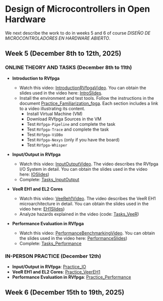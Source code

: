 # Design of Microcontrollers in Open Hardware

We next describe the work to do in weeks 5 and 6 of course *DISEÑO DE MICROCONTROLADORES EN HARDWARE ABIERTO*.

## Week 5 (December 8th to 12th, 2025)

### ONLINE THEORY AND TASKS (December 8th to 11th)
- **Introduction to RVfpga**
  - Watch this video: [IntroductionRVfpgaVideo](https://www.youtube.com/watch?v=sc_Jn0XSkNw). You can obtain the slides used in the video here: [IntroSlides](https://drive.google.com/file/d/17Kid-KSDqPOPoEudiWhcuOdUChYpkcbp/view?usp=drive_link).
  - Install the environment and test tools. Follow the instructions in the document [Practice_Familiarization_fpga](https://drive.google.com/file/d/1vdLf39U89q38gmLuodo7nZkctRqeAiyO/view?usp=drive_link). Each section includes a link to a video illustrating its content.
    - Install Virtual Machine (VM)
    - Download RVfpga Sources in the VM
    - Test `RVfpga-Pipeline` and complete the task
    - Test `RVfpga-Trace` and complete the task
    - Test `RVfpga-ViDBo`
    - Test `RVfpga-Nexys` (only if you have the board)
    - Test `RVfpga-Whisper`

- **Input/Output in RVfpga**
  - Watch this video: [InputOutputVideo](https://www.youtube.com/watch?v=8fK-CoEbo0Y). The video describes the RVfpga I/O System in detail. You can obtain the slides used in the video here: [IOSlides](https://drive.google.com/file/d/1-Kav6TLV5xBURQYfZfRP3yzWUq_Qp7eV/view?usp=drive_link))
  - Complete: [Tasks_InputOutput](https://drive.google.com/file/d/1FX5Fr63ecMRLswCPk606GWZr7z65b1Fp/view?usp=drive_link)
- **VeeR EH1 and EL2 Cores**
  - Watch this video: [VeeReh1Video](https://youtu.be/xVnB6OM00cE?si=0HW333O-oPOXUDZG). The video describes the VeeR EH1 microarchitecture in detail. You can obtain the slides used in the video here: [EH1Slides](https://drive.google.com/file/d/1kIMQY3u5jZB7cAktFPqIHSpHAuruENAM/view?usp=drive_link))
  - Analyze hazards explained in the video (code: [Tasks_VeeR](https://drive.google.com/file/d/16OagcWaDP7zbUy_SP-rzmAF3PSu5-2OD/view?usp=drive_link))
- **Performance Evaluation in RVfpga**
  - Watch this video: [PerformanceBenchmarkingVideo](https://www.youtube.com/watch?v=GqaDEW3W4X0). You can obtain the slides used in the video here: [PerformanceSlides](https://drive.google.com/file/d/1xCmc4vFd_khLk6En14Ae_ZDF-OiP1QNm/view?usp=drive_link))
  - Complete: [Tasks_Performance](https://drive.google.com/file/d/1221ZkEwMsJuQGO-T1emmaSZvgeHH_mls/view?usp=drive_link)


### IN-PERSON PRACTICE (December 12th)
- **Input/Output in RVfpga**: [Practice_IO](https://drive.google.com/file/d/17nXdxS4ShI1Z-I5VhSzSehGR-g449GJZ/view?usp=drive_link)
- **VeeR EH1 and EL2 Cores**: [Practice_VeerEH1](https://drive.google.com/file/d/1pe7l4ddl4cMUhzx5Cn4oQ1fqV5IL0yM4/view?usp=drive_link)
- **Performance Evaluation in RVfpga**: [Practice_Performance](https://drive.google.com/file/d/11ftnn8QoSrMI0wn0X8Ez_ko8bibeW82-/view?usp=drive_link)


## Week 6 (December 15th to 19th, 2025)

